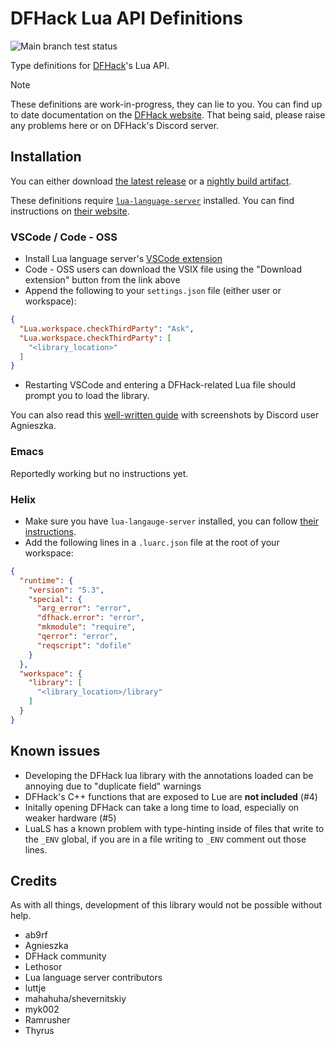 # DFHack Lua API Definitions

![Main branch test status](https://img.shields.io/github/actions/workflow/status/vallode/dfhack-lua-definitions/test.yml?branch=main&logo=ruby&label=Tests)

Type definitions for [DFHack](https://docs.dfhack.org/en/stable/)'s Lua API.

> [!NOTE]
>
> These definitions are work-in-progress, they can lie to you. You can find up to date documentation on the [DFHack website](https://docs.dfhack.org/en/stable/docs/dev/Lua%20API.html). That being said, please raise any problems here or on DFHack's Discord server.

## Installation

You can either download [the latest release](//github.com/vallode/dfhack-lua-definitions/releases/latest/) or a [nightly build artifact](//github.com/vallode/dfhack-lua-definitions/actions/workflows/build.yml).

These definitions require [`lua-language-server`](//github.com/LuaLS/lua-language-server) installed. You can find instructions on [their website](//luals.github.io/#vscode-install).


### VSCode / Code - OSS

- Install Lua language server's [VSCode extension](//marketplace.visualstudio.com/items?itemName=sumneko.lua)
- Code - OSS users can download the VSIX file using the "Download extension" button from the link above
- Append the following to your `settings.json` file (either user or workspace):
```json
{
  "Lua.workspace.checkThirdParty": "Ask",
  "Lua.workspace.checkThirdParty": [
    "<library_location>"
  ]
}
```
- Restarting VSCode and entering a DFHack-related Lua file should prompt you to load the library.

You can also read this [well-written guide](//agnieszka.dev/dfhack/vsc/lls/#adding-dfhack-definitions) with screenshots by Discord user Agnieszka.

### Emacs

Reportedly working but no instructions yet.

### Helix

- Make sure you have `lua-langauge-server` installed, you can follow [their instructions](//luals.github.io/#other-install).
- Add the following lines in a `.luarc.json` file at the root of your workspace:
```json
{
  "runtime": {
    "version": "5.3",
    "special": {
      "arg_error": "error",
      "dfhack.error": "error",
      "mkmodule": "require",
      "qerror": "error",
      "reqscript": "dofile"
    }
  },
  "workspace": {
    "library": [
      "<library_location>/library"
    ]
  }
}
```

## Known issues

- Developing the DFHack lua library with the annotations loaded can be annoying due to "duplicate field" warnings
- DFHack's C++ functions that are exposed to Lue are **not included** (#4)
- Initally opening DFHack can take a long time to load, especially on weaker hardware (#5)
- LuaLS has a known problem with type-hinting inside of files that write to the `_ENV` global, if you are in a file writing to `_ENV` comment out those lines.

## Credits

As with all things, development of this library would not be possible without help.

- ab9rf
- Agnieszka
- DFHack community
- Lethosor
- Lua language server contributors
- luttje
- mahahuha/shevernitskiy
- myk002
- Ramrusher
- Thyrus